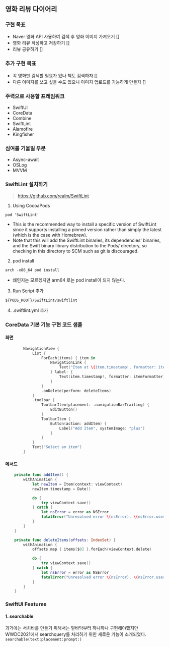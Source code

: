 #  

## 영화 리뷰 다이어리

### 구현 목표
- Naver 영화 API 사용하여 검색 후 영화 이미지 가져오기 []
- 영화 리뷰 작성하고 저장하기 []
- 리뷰 공유하기 []

### 추가 구현 목표
- 꼭 영화만 검색할 필요가 있나 책도 검색하자 []
- 다른 이미지를 쓰고 싶을 수도 있으니 이미지 업로드를 가능하게 만들자 []

### 주력으로 사용할 프레임워크
- SwiftUI
- CoreData
- Combine
- SwiftLint
- Alamofire  
- Kingfisher     

### 심여를 기울일 부분 
- Async-await
- OSLog
- MVVM

### SwiftLint 설치하기
> https://github.com/realm/SwiftLint

1. Using CocoaPods
```
pod 'SwiftLint'
```
- This is the recommended way to install a specific version of SwiftLint since it supports installing a pinned version rather than simply the latest (which is the case with Homebrew).
- Note that this will add the SwiftLint binaries, its dependencies' binaries, and the Swift binary library distribution to the Pods/ directory, so checking in this directory to SCM such as git is discouraged.

2. pod install
```
arch -x86_64 pod install
```
- 왜인지는 모르겠지만 arm64 로는 pod install이 되지 않는다.

3. Run Script 추가
```
${PODS_ROOT}/SwiftLint/swiftlint
```

4. .swiftlint.yml 추가

### CoreData 기본 기능 구현 코드 샘플

#### 화면
```swift
        NavigationView {
            List {
                ForEach(items) { item in
                    NavigationLink {
                        Text("Item at \(item.timestamp!, formatter: itemFormatter)")
                    } label: {
                        Text(item.timestamp!, formatter: itemFormatter)
                    }
                }
                .onDelete(perform: deleteItems)
            }
            .toolbar {
                ToolbarItem(placement: .navigationBarTrailing) {
                    EditButton()
                }
                ToolbarItem {
                    Button(action: addItem) {
                        Label("Add Item", systemImage: "plus")
                    }
                }
            }
            Text("Select an item")
        }
```

#### 메서드
```swift
    private func addItem() {
        withAnimation {
            let newItem = Item(context: viewContext)
            newItem.timestamp = Date()

            do {
                try viewContext.save()
            } catch {
                let nsError = error as NSError
                fatalError("Unresolved error \(nsError), \(nsError.userInfo)")
            }
        }
    }

    private func deleteItems(offsets: IndexSet) {
        withAnimation {
            offsets.map { items[$0] }.forEach(viewContext.delete)

            do {
                try viewContext.save()
            } catch {
                let nsError = error as NSError
                fatalError("Unresolved error \(nsError), \(nsError.userInfo)")
            }
        }
    }
```

### SwiftUI Features

#### 1. searchable

과거에는 서치바를 만들기 위해서는 밑바닥부터 하나하나 구현해야했지만 
WWDC2021에서 searchquery를 처리하기 위한 새로운 기능이 소개되었다.
`searchable(text:placement:prompt:)`
